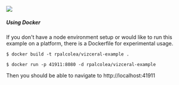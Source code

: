 ![](https://raw.githubusercontent.com/Netflix/vizceral/master/logo.png)

##### Using Docker
If you don't have a node environment setup or would like to run this example on a platform, there is a Dockerfile for experimental usage.

```
$ docker build -t rpalcolea/vizceral-example .
```
```
$ docker run -p 41911:8080 -d rpalcolea/vizceral-example
```

Then you should be able to navigate to http://localhost:41911

